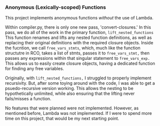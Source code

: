 ### Anonymous (Lexically-scoped) Functions

This project implements anonymous functions *without* the use of Lambda.

Within compiler.py, there is only one new pass, 'convert-closures.'
In this pass, we do all of the work in the primary function, `lift_nested_functions`
This function renames and lifts any nested function definitions, as well as replacing their original definitions with the required closure objects.
Inside the fucntion, we call `free_vars_stmts`, which, much like the function structutre in RCO, takes a list of stmts, passes it to `free_vars_stmt,` then passes any expressions within that singular statement to `free_vars_exp.` 
This allows us to easily create closure objects, having a dedicated function for finding any free variables.

Originally, with `lift_nested_functions,` I struggled to properly implement recursivity. 
But, after some toying around with the code, I was able to get a psuedo-recursive version working.
This allows the nesting to be hypothetically unlimited, while also ensuring that the lifting never fails/misses a function.

No features that were planned were not implemented.
However, as mentioned before, Lambda was not implemented. 
If I were to spend more time on this project, that would be my next starting point.
